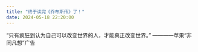 ```yaml
---
title: "终于读完《乔布斯传》了！"
date: 2024-05-18 22:20:00
---
```


“只有疯狂到认为自己可以改变世界的人，才能真正改变世界。” ————苹果“非同凡想”广告
